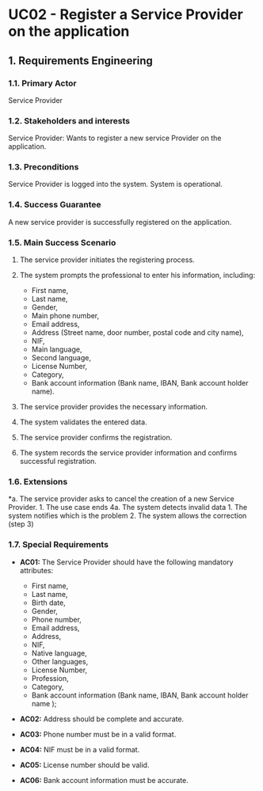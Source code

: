 # UC02 - Register a Service Provider on the application

## 1. Requirements Engineering

### 1.1. Primary Actor
Service Provider

### 1.2. Stakeholders and interests
Service Provider: Wants to register a new service Provider on the application.

### 1.3. Preconditions
Service Provider is logged into the system.
System is operational.

### 1.4. Success Guarantee
A new service provider is successfully registered on the application.

### 1.5. Main Success Scenario
1. The service provider initiates the registering process.
2. The system prompts the professional to enter his information, including:
      - First name,
      - Last name,
      - Gender,
      - Main phone number,
      - Email address,
      - Address (Street name, door number, postal code and city name),
      - NIF,
      - Main language,
      - Second language,
      - License Number,
      - Category,
      - Bank account information (Bank name, IBAN, Bank account holder name).

3. The service provider provides the necessary information.
4. The system validates the entered data.
5. The service provider confirms the registration.
6. The system records the service provider information and confirms successful registration.

### 1.6. Extensions
*a. The service provider asks to cancel the creation of a new Service Provider.
    1. The use case ends
4a. The system detects invalid data
    1. The system notifies which is the problem
    2. The system allows the correction (step 3)

### 1.7. Special Requirements
* **AC01:** The Service Provider should have the following mandatory attributes: 

   * First name, 
   * Last name, 
   * Birth date, 
   * Gender, 
   * Phone number, 
   * Email address, 
   * Address, 
   * NIF, 
   * Native language, 
   * Other languages, 
   * License Number, 
   * Profession, 
   * Category, 
   * Bank account information (Bank name, IBAN, Bank account holder name );

* **AC02:** Address should be complete and accurate.
* **AC03:** Phone number must be in a valid format.
* **AC04:** NIF must be in a valid format.
* **AC05:** License number should be valid.
* **AC06:** Bank account information must be accurate.


